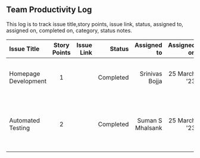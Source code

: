 
## Team Productivity Log
This log is to track issue title,story points, issue link, status, assigned to, assigned on, completed on, category, status notes.

| Issue Title          | Story Points |   Issue Link |    Status | Assigned to |  Assigned on | Completed on |        Category | Status notes |
|:---------------------|:------------:|-------------:|----------:|------------:|-------------:|-------------:|----------------:|------------:|
| Homepage Development |      1       |              | Completed | Srinivas Bojja | 25 March '23 | 25 March '23 | Website Feature | Made Changes to the weclass simulation |
| Automated Testing    |      2       |              | Completed | Suman S Mhalsank | 25 March '23 | 25 March '23 |        Research | Performed research on automated testing, Specifically Playwright |